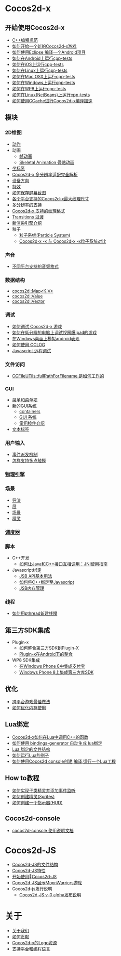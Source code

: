 # Cocos2d-x

## 开始使用Cocos2d-x

- [C++编程规范](./cpp-coding-style/zh.md)
- [如何开始一个新的Cocos2d-x游戏](./how-to-start-a-new-cocos2d-x-game/zh.md)
- [如何使用Eclipse 编译一个Android项目](./how-to-build-android-project-with-eclipse/zh.md)
- [如何在Android上运行cpp-tests](./how-to-run-cpp-tests-on-android/zh.md)
- [如何在iOS上运行cpp-tests](./how-to-run-cpp-tests-on-iOS/zh.md)
- [如何在Linux上运行cpp-tests](./how-to-run-cpp-tests-on-linux/zh.md)
- [如何在Mac OSX上运行cpp-tests](./how-to-run-cpp-tests-on-mac-osx/zh.md)
- [如何在Windows上运行cpp-tests](./how-to-run-cpp-tests-on-win32/zh.md)
- [如何在WP8上运行cpp-tests](./how-to-run-cpp-tests-on-wp8/zh.md)
- [如何在Linux(NetBeans)上运行cpp-tests](./how-to-run-cpp-tests-on-netbeans/zh.md)
- [如何使用CCache进行Cocos2d-x编译加速](./ccache-speed-up/zh.md)

## 模块

### 2D绘图

- [动作](./actions/zh.md)
- 动画
	- [帧动画](./sprite-sheet-animation/zh.md)
	- [Skeletal Animation 骨骼动画 ](./skeletal-animation/zh.md)
- [坐标系](./coordinate-system/zh.md)
- [Cocos2d-x 多分辨率适配完全解析](./detailed-explanation-of-multi-resolution/zh.md)
- [设备方向](./device-orientation/zh.md)
- [特效](./effects/zh.md)
- [如何保存屏幕截图](./how-to-save-a-screenshot/zh.md)
- [各个平台支持的Cocos2d-x最大纹理尺寸](./max-size-of-textures-in-cocos2d-x/zh.md)
- [多分辨率的支持](./multi-resolution-support/zh.md)
- [Cocos2d-x 支持的纹理格式](./texture-formats-supported/zh.md)
- [Transitions 过渡](./transitions/zh.md)
- [新渲染引擎介绍](./renderer/zh.md)
- 粒子
	- [粒子系统(Particle System)](./particles/zh.md)
	- [Cocos2d-x -x 与 Cocos2d-x -x粒子系统对比](./particle-system-comparison-of-v2x-and-v3x/zh.md)
	
### 声音

- [不同平台支持的音频格式](./audio-formats-supported-by-cocosdenshion-on-different-platforms/zh.md)

### 数据结构

- [cocos2d::Map<K,V>](./map/zh.md)
- [cocos2d::Value](./value/zh.md)
- [cocos2d::Vector<T>](./vector/zh.md)

### 调试

- [如何调试 Cocos2d-x 游戏](./how-to-debug-cocos2d-x-games/zh.md)
- [如何在低分辨的电脑上调试视网膜ipad的游戏](./how-to-debug-games-for-ipad-retina-on-low-resolution-pc/zh.md)
- [在Windows桌面上模拟android表现](./how-to-simulate-android-behaviors-on-windows-desktop/zh.md)
- [如何使用 CCLOG](./how-to-use-cclog/zh.md)
- [Javascript 远程调试](./javascript-remote-debugging/zh.md)

### 文件访问

- [CCFileUTils::fullPathForFilename 是如何工作的](./how-does-ccfileutilsfullpathforfilename-work/zh.md)

### GUI

- [菜单和菜单项](./menu-and-menuItems/zh.md)
- 新的GUI系统
	- [containers](./containers/zh.md)
	- [GUI 系统](./overview-of-new-gui/zh.md)
	- [常用控件介绍](./widget/zh.md)
- [文本标签](./text-labels/zh.md)
	
### 用户输入

- [事件派发机制](./eventdispatcher-mechanism/zh.md)
- [怎样支持多点触摸](./how-to-enable-multi-touch/zh.md)

### [物理引擎](./physics/zh.md)

### 场景

- [导演](./director/zh.md)
- [层](./layer/zh.md)
- [场景](./scene/zh.md)
- [精灵](./sprite/zh.md)

### [调度器](./scheduler/zh.md)

### 脚本

- C++开发
	- [如何让Java和C++接口互相调用：JNI使用指南](./how-to-use-jni/zh.md)
- Javascript绑定
	- [JSB API基本用法](./basic-usage-of-jsb-api/zh.md)
	- [如何将C++绑定至Javascript](./how-to-bind-c++-to-javascript/zh.md)
	- [JSB内存管理](./memory-management-of-jsb/zh.md)

### 线程

- [如何用pthread新建线程](./how-to-use-pthread/zh.md)

## 第三方SDK集成

- Plugin-x
	- [如何整合第三方SDK到Plugin-X](./how-to-integrate-a-3rd-party-sdk-into-plugin-x/zh.md)
	- [Plugin-x在Android下的整合](./plugin-x-integration-guide-for-android/zh.md)
- WP8 SDK集成
	- [在Windows Phone 8中集成支付宝](./how-to-integrate-alipay/zh.md)
	- [Windows Phone 8上集成第三方库SDK](./how-to-integrate-third-sdk/zh.md)


## 优化

- [跨平台游戏最佳做法](./best-practice-of-cross-platform-games/zh.md)
- [如何优化内存使用](./how-to-optimise-memory-usage/zh.md)

## Lua绑定

- [Cocos2d-x如何在Lua中调用C++的函数](./how-to-call-c++-from-lua/zh.md)
- [如何使用 bindings-generator 自动生成 lua绑定](./how-to-use-bindings-generator/zh.md)
- [Lua 绑定的文件结构](./folder-structure-of-lua-binding/zh.md)
- [如何运行Lua的例子](./how-to-run-lua-samples/zh.md)
- [如何使用Cocos2d console创建,编译,运行一个Lua工程](./how-to-createcompile-and-run-a-new-lua-project-with-cocos2d-console/zh.md) 

## How to教程

- [如何实现子类精灵并添加事件监听](./how-to-subclass-sprite-and-add-event-listeners/zh.md)
- [如何创建精灵(Sprites) ](./how-to-create-sprites/zh.md)
- [如何创建一个指示器(HUD)](./how-to-create-a-hud/zh.md)

## Cocos2d-console

- [cocos2d-console 使用说明文档](./cocos2d-console/zh.md)

# Cocos2d-JS

- [Cocos2d-JS的文件结构](./folder-structure-of-cocos2d-js/zh.md)
- [Cocos2d-JS特性](./features-of-cocos2d-js/zh.md)
- [开始使用Cocos2d-JS](./getting-started-with-cocos2d-js/zh.md)
- [Cocos2d-JS展示MoonWarriors游戏](./moonwarriors-cocos2d-js-showcase/zh.md)
- Cocos2d-js发行说明
	- [Cocos2d-JS v-0 alpha发布说明](./release-notes-for-cocos2d-js-v30alpha/zh.md)

# 关于

- [关于我们](./about-us/zh.md)
- [如何贡献](./contribution/zh.md) 
- [Cocos2d-x的Logo资源](./logo-resources-of-cocos2d-x/zh.md)
- [支持平台和编程语言](./supported-platforms-and-programming-languages/zh.md)

